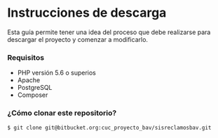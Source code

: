 # Instrucciones de descarga #

Esta guía permite tener una idea del proceso que debe realizarse para descargar el proyecto y comenzar a modificarlo.

### Requisitos ###
* PHP versión 5.6 o superios
* Apache
* PostgreSQL
* Composer

### ¿Cómo clonar este repositorio? ###
    $ git clone git@bitbucket.org:cuc_proyecto_bav/sisreclamosbav.git